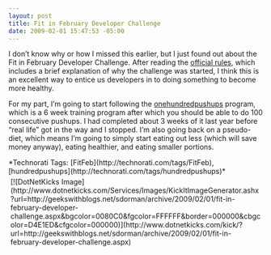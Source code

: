 ```yaml
---
layout: post
title: Fit in February Developer Challenge
date: 2009-02-01 15:47:53 -05:00
---
```


I don’t know why or how I missed this earlier, but I just found out about the Fit in February Developer Challenge. After reading the [official rules](http://calebjenkins.wordpress.com/2009/01/29/official-rules/), which includes a brief explanation of why the challenge was started, I think this is an excellent way to entice us developers in to doing something to become more healthy.

For my part, I’m going to start following the [onehundredpushups](http://hundredpushups.com/) program, which is a 6 week training program after which you should be able to do 100 consecutive pushups. I had completed about 3 weeks of it last year before “real life” got in the way and I stopped. I’m also going back on a pseudo-diet, which means I’m going to simply start eating out less (which will save money anyway), eating healthier, and eating smaller portions.
  <div style="padding-bottom: 0px; margin: 0px; padding-left: 0px; padding-right: 0px; display: inline; float: none; padding-top: 0px" id="scid:0767317B-992E-4b12-91E0-4F059A8CECA8:3d80b6ba-4137-4b11-b526-07f01abb138b" class="wlWriterSmartContent">*Technorati Tags: [FitFeb](http://technorati.com/tags/FitFeb), [hundredpushups](http://technorati.com/tags/hundredpushups)*</div><div class="wlWriterHeaderFooter" style="text-align:left; margin:0px; padding:4px 4px 4px 4px;">[![DotNetKicks Image](http://www.dotnetkicks.com/Services/Images/KickItImageGenerator.ashx?url=http://geekswithblogs.net/sdorman/archive/2009/02/01/fit-in-february-developer-challenge.aspx&bgcolor=0080C0&fgcolor=FFFFFF&border=000000&cbgcolor=D4E1ED&cfgcolor=000000)](http://www.dotnetkicks.com/kick/?url=http://geekswithblogs.net/sdorman/archive/2009/02/01/fit-in-february-developer-challenge.aspx)</div>
